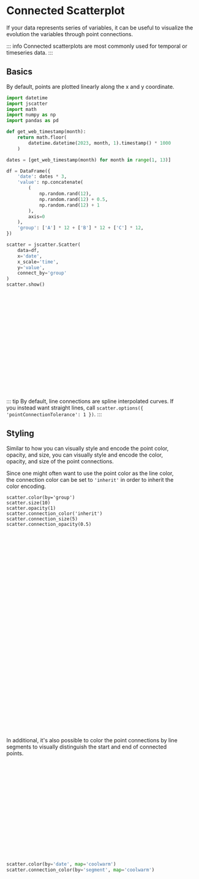 # Connected Scatterplot

If your data represents series of variables, it can be useful to visualize the
evolution the variables through point connections.

::: info
Connected scatterplots are most commonly used for temporal or timeseries data.
:::

## Basics

By default, points are plotted linearly along the x and y coordinate.

```py
import datetime
import jscatter
import math
import numpy as np
import pandas as pd

def get_web_timestamp(month):
    return math.floor(
        datetime.datetime(2023, month, 1).timestamp() * 1000
    )

dates = [get_web_timestamp(month) for month in range(1, 13)]

df = DataFrame({
    'date': dates * 3,
    'value': np.concatenate(
        (
            np.random.rand(12),
            np.random.rand(12) + 0.5,
            np.random.rand(12) + 1
        ),
        axis=0
    ),
    'group': ['A'] * 12 + ['B'] * 12 + ['C'] * 12,
})

scatter = jscatter.Scatter(
    data=df,
    x='date',
    x_scale='time',
    y='value',
    connect_by='group'
)
scatter.show()
```

<div class="img basics"><div /></div>

::: tip
By default, line connections are spline interpolated curves. If you instead want
straight lines, call `scatter.options({ 'pointConnectionTolerance': 1 })`.
:::

## Styling

Similar to how you can visually style and encode the point color, opacity, and
size, you can visually style and encode the color, opacity, and size of the
point connections.

Since one might often want to use the point color as the line color, the
connection color can be set to `'inherit'` in order to inherit the color
encoding.

```py{4-6}
scatter.color(by='group')
scatter.size(10)
scatter.opacity(1)
scatter.connection_color('inherit')
scatter.connection_size(5)
scatter.connection_opacity(0.5)
```

<div class="img styled"><div /></div>

In additional, it's also possible to color the point connections by line
segments to visually distinguish the start and end of connected points.

```py
scatter.color(by='date', map='coolwarm')
scatter.connection_color(by='segment', map='coolwarm')
```

<div class="img segments"><div /></div>

<style scoped>
  .img {
    max-width: 100%;
    background-position: center;
    background-repeat: no-repeat;
    background-size: cover;
  }

  .img.basics {
    width: 460px;
    background-image: url(/images/connected-scatterplot-basics-light.png)
  }
  .img.basics div { padding-top: 56.52173913% }

  :root.dark .img.basics {
    background-image: url(/images/connected-scatterplot-basics-dark.png)
  }

  .img.styled {
    width: 460px;
    background-image: url(/images/connected-scatterplot-styled-light.png)
  }
  .img.styled div { padding-top: 56.52173913% }

  :root.dark .img.styled {
    background-image: url(/images/connected-scatterplot-styled-dark.png)
  }

  .img.segments {
    width: 460px;
    background-image: url(/images/connected-scatterplot-segments-light.png)
  }
  .img.segments div { padding-top: 56.52173913% }

  :root.dark .img.segments {
    background-image: url(/images/connected-scatterplot-segments-dark.png)
  }
</style>
